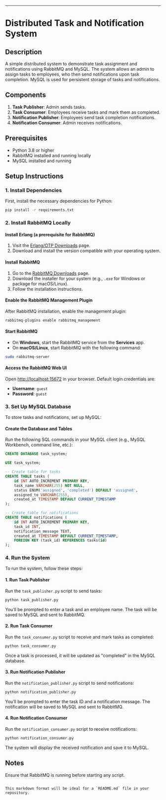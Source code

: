 

---

# Distributed Task and Notification System

## Description

A simple distributed system to demonstrate task assignment and notifications using RabbitMQ and MySQL. The system allows an admin to assign tasks to employees, who then send notifications upon task completion. MySQL is used for persistent storage of tasks and notifications.

## Components

1. **Task Publisher**: Admin sends tasks.
2. **Task Consumer**: Employees receive tasks and mark them as completed.
3. **Notification Publisher**: Employees send task completion notifications.
4. **Notification Consumer**: Admin receives notifications.

## Prerequisites

- Python 3.8 or higher
- RabbitMQ installed and running locally
- MySQL installed and running

## Setup Instructions

### 1. Install Dependencies

First, install the necessary dependencies for Python:

```bash
pip install -r requirements.txt
```

### 2. Install RabbitMQ Locally

#### Install Erlang (a prerequisite for RabbitMQ)

1. Visit the [Erlang/OTP Downloads](https://www.erlang.org/downloads) page.
2. Download and install the version compatible with your operating system.

#### Install RabbitMQ

1. Go to the [RabbitMQ Downloads](https://www.rabbitmq.com/download.html) page.
2. Download the installer for your system (e.g., `.exe` for Windows or package for macOS/Linux).
3. Follow the installation instructions.

#### Enable the RabbitMQ Management Plugin

After RabbitMQ installation, enable the management plugin:

```bash
rabbitmq-plugins enable rabbitmq_management
```

#### Start RabbitMQ

- On **Windows**, start the RabbitMQ service from the **Services** app.
- On **macOS/Linux**, start RabbitMQ with the following command:

```bash
sudo rabbitmq-server
```

#### Access the RabbitMQ Web UI

Open [http://localhost:15672](http://localhost:15672) in your browser. Default login credentials are:

- **Username**: `guest`
- **Password**: `guest`

### 3. Set Up MySQL Database

To store tasks and notifications, set up MySQL:

#### Create the Database and Tables

Run the following SQL commands in your MySQL client (e.g., MySQL Workbench, command line, etc.):

```sql
CREATE DATABASE task_system;

USE task_system;

-- Create table for tasks
CREATE TABLE tasks (
    id INT AUTO_INCREMENT PRIMARY KEY,
    task_name VARCHAR(255) NOT NULL,
    status ENUM('assigned', 'completed') DEFAULT 'assigned',
    assigned_to VARCHAR(255),
    created_at TIMESTAMP DEFAULT CURRENT_TIMESTAMP
);

-- Create table for notifications
CREATE TABLE notifications (
    id INT AUTO_INCREMENT PRIMARY KEY,
    task_id INT,
    notification_message TEXT,
    created_at TIMESTAMP DEFAULT CURRENT_TIMESTAMP,
    FOREIGN KEY (task_id) REFERENCES tasks(id)
);
```

### 4. Run the System

To run the system, follow these steps:

#### 1. Run Task Publisher

Run the `task_publisher.py` script to send tasks:

```bash
python task_publisher.py
```

You’ll be prompted to enter a task and an employee name. The task will be saved to MySQL and sent to RabbitMQ.

#### 2. Run Task Consumer

Run the `task_consumer.py` script to receive and mark tasks as completed:

```bash
python task_consumer.py
```

Once a task is processed, it will be updated as "completed" in the MySQL database.

#### 3. Run Notification Publisher

Run the `notification_publisher.py` script to send notifications:

```bash
python notification_publisher.py
```

You’ll be prompted to enter the task ID and a notification message. The notification will be saved to MySQL and sent to RabbitMQ.

#### 4. Run Notification Consumer

Run the `notification_consumer.py` script to receive notifications:

```bash
python notification_consumer.py
```

The system will display the received notification and save it to MySQL.

## Notes

Ensure that RabbitMQ is running before starting any script.
```

This markdown format will be ideal for a `README.md` file in your repository.
